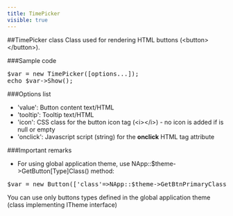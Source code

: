 ```yaml
---
title: TimePicker
visible: true
---
```


##TimePicker class
Class used for rendering HTML buttons (&lt;button&gt;&lt;/button&gt;).


###Sample code
<pre>
$var = new TimePicker([options...]);
echo $var->Show();
</pre>


###Options list

- 'value': Button content text/HTML
- 'tooltip': Tooltip text/HTML
- 'icon': CSS class for the button icon tag (&lt;i&gt;&lt;/i&gt;) - no icon is added if is null or empty
- 'onclick': Javascript script (string) for the **onclick** HTML tag attribute


###Important remarks

- For using global application theme, use NApp::$theme->GetButton[Type]Class() method:
<pre>
$var = new Button(['class'=>NApp::$theme->GetBtnPrimaryClass('extra-css-class'),other options...]);
</pre>
You can use only buttons types defined in the global application theme (class implementing ITheme interface)